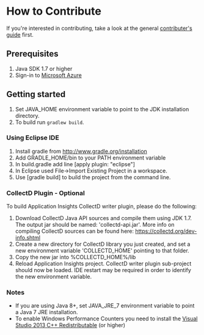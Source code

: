 # How to Contribute

If you're interested in contributing, take a look at the general [contributer's guide](https://github.com/Microsoft/ApplicationInsights-Home/blob/master/CONTRIBUTING.md) first.

## Prerequisites

1.  Java SDK 1.7 or higher
2.  Sign-in to [Microsoft Azure](https://azure.com)

## Getting started

1.  Set JAVA_HOME environment variable to point to the JDK installation directory.
2.  To build run `gradlew build`.

### Using Eclipse IDE

1.  Install gradle from http://www.gradle.org/installation
2.  Add GRADLE_HOME/bin to your PATH environment variable
3.  In build.gradle add line [apply plugin: "eclipse"]
4.  In Eclipse used File->Import Existing Project in a workspace.
5.  Use [gradle build] to build the project from the command line.

### CollectD Plugin - Optional

To build Application Insights CollectD writer plugin, please do the following:

1.  Download CollectD Java API sources and compile them using JDK 1.7.
    The output jar should be named: 'collectd-api.jar'.
    More info on compiling CollectD sources can be found here: https://collectd.org/dev-info.shtml
2.  Create a new directory for CollectD library you just created, and set a new environment variable 'COLLECTD_HOME'
    pointing to that folder.   
3.  Copy the new jar into %COLLECTD_HOME%/lib
4.  Reload Application Insights project. CollectD writer plugin sub-project should now be loaded.
    IDE restart may be required in order to identify the new environment variable.

### Notes

* If you are using Java 8+, set JAVA_JRE_7 environment variable to point a Java 7 JRE installation.
* To enable Windows Performance Counters you need to install the [Visual Studio 2013 C++ Redistributable](https://www.microsoft.com/en-us/download/details.aspx?id=40784) (or higher)
